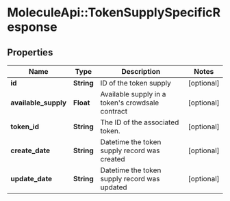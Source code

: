# MoleculeApi::TokenSupplySpecificResponse

## Properties
Name | Type | Description | Notes
------------ | ------------- | ------------- | -------------
**id** | **String** | ID of the token supply | [optional]
**available_supply** | **Float** | Available supply in a token&#39;s crowdsale contract | [optional]
**token_id** | **String** | The ID of the associated token. | [optional]
**create_date** | **String** | Datetime the token supply record was created | [optional]
**update_date** | **String** | Datetime the token supply record was updated | [optional]
